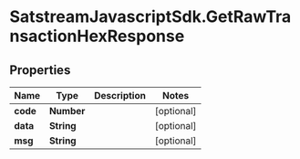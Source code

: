 # SatstreamJavascriptSdk.GetRawTransactionHexResponse

## Properties
Name | Type | Description | Notes
------------ | ------------- | ------------- | -------------
**code** | **Number** |  | [optional] 
**data** | **String** |  | [optional] 
**msg** | **String** |  | [optional] 
